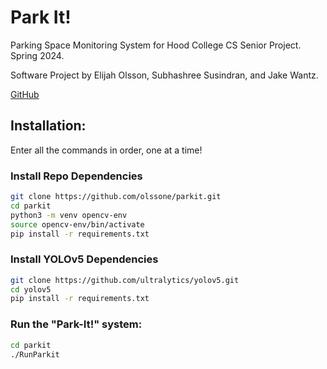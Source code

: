 # Park It!
Parking Space Monitoring System for Hood College CS Senior Project. Spring 2024.

Software Project by Elijah Olsson, Subhashree Susindran, and Jake Wantz.

[GitHub](https://github.com/olssone/parkit)

## Installation:
Enter all the commands in order, one at a time!
### Install Repo Dependencies
```bash
git clone https://github.com/olssone/parkit.git
cd parkit
python3 -m venv opencv-env
source opencv-env/bin/activate
pip install -r requirements.txt
```
### Install YOLOv5 Dependencies
```bash
git clone https://github.com/ultralytics/yolov5.git
cd yolov5
pip install -r requirements.txt
```
### Run the "Park-It!" system:
```bash
cd parkit
./RunParkit
```
